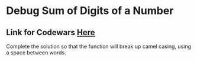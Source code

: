 # Debug Sum of Digits of a Number
## Link for Codewars [Here](https://www.codewars.com/kata/5208f99aee097e6552000148/train/javascript)

Complete the solution so that the function will break up camel casing, using a space between words.
